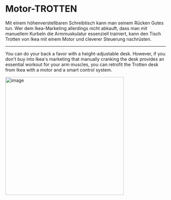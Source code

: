 # Motor-TROTTEN

Mit einem höhenverstellbaren Schreibtisch kann man seinem Rücken Gutes tun.
Wer dem Ikea-Marketing allerdings nicht abkauft, dass man mit manuellem
Kurbeln die Armmuskulatur essenziell trainiert, kann den Tisch Trotten von Ikea
mit einem Motor und cleverer Steuerung nachrüsten.

---

You can do your back a favor with a height-adjustable desk. 
However, if you don't buy into Ikea's marketing that manually cranking the desk 
provides an essential workout for your arm muscles, 
you can retrofit the Trotten desk from Ikea with a motor and a smart control system.

<img width="372" alt="image" src="https://github.com/user-attachments/assets/e224f79f-e25e-4806-b235-c03ad095d1a6" />

